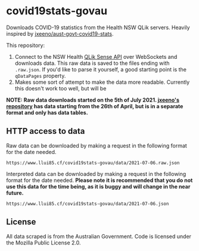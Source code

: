 # covid19stats-govau

Downloads COVID-19 statistics from the Health NSW QLik servers. Heavily inspired by [jxeeno/aust-govt-covid19-stats](https://github.com/jxeeno/aust-govt-covid19-stats).

This repository:
1. Connect to the NSW Health [QLik Sense API](https://help.qlik.com/en-US/sense-developer/May2021/Subsystems/EngineAPI/Content/Sense_EngineAPI/introducing-engine-API.htm) over WebSockets and downloads data. This raw data is saved to the files ending with `.raw.json`. If you'd like to parse it yourself, a good starting point is the `qDataPages` property.
2. Makes some sort of attempt to make the data more readable. Currently this doesn't work too well, but will be 

**NOTE: Raw data downloads started on the 5th of July 2021. [jxeeno's repository](https://github.com/jxeeno/aust-govt-covid19-stats) has data starting from the 26th of April, but is in a separate format and only has data tables.**

## HTTP access to data

Raw data can be downloaded by making a request in the following format for the date needed.
```
https://www.llui85.cf/covid19stats-govau/data/2021-07-06.raw.json
```

Interpreted data can be downloaded by making a request in the following format for the date needed. **Please note it is recommended that you do not use this data for the time being, as it is buggy and will change in the near future.**
```
https://www.llui85.cf/covid19stats-govau/data/2021-07-06.json
```

## License
All data scraped is from the Australian Government. Code is licensed under the Mozilla Public License 2.0.
